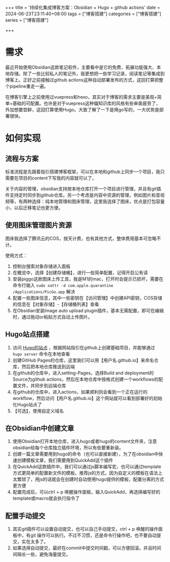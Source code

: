 +++
title = '持续化集成博客方案：Obsidian + Hugo + github actions'
date = 2024-06-23T23:11:40+08:00
tags = ["博客搭建"]
categories = ["博客搭建"]
series = ["博客搭建"]

+++

# 需求

最近开始使用Obsidian这款笔记软件，主要看中是它的免费、拓展功能强大、本地存储。除了一些比较私人的笔记外，我更想把一些学习记录，阅读笔记等集成到博客上。正好之前接触过github actions这种自动部署发布的方式，这回打算把整个pipeline重走一遍。

在博客引擎上之前使用过vuepress和hexo，其实对于博客的需求主要是美观+简单+基础的可配置。也许是对于vuepress这种偏知识库的风格有些审美疲劳了，外加想要尝鲜，这回打算使用Hugo。大致了解了一下是用go写的，一大优势是部署很快。

# 如何实现

## 流程与方案

标准流程是先跟着指引搭建博客框架，可以在本地和github上同步一个项目，我只需要在项目的content下写我的内容就可以了。

关于内容的管理，obsidian支持按本地仓库打开一个项目进行管理，并且有git插件支持定时同步到github仓库。另一个考虑是内容中资源的管理，例如图片和音视频等，有两种选择：纯本地管理和图床管理，这里我选择了图床，优点是打包容量小，以后迁移笔记也更方便。

## 使用图床管理图片资源

图床我选择了腾讯云的COS，按天计费，也有其他方式，整体费用基本可忽略不计。

使用方式：

1. 控制台搜索对象存储进入面板
2. 在概览中，选择【创建存储桶】，进行一些简单配置，记得开启公有读
3. 安装piggo这款图床上传工具，我是M1的mac，打开时会提示已损坏，需要在命令行输入 `sudo xattr -d com.apple.quarantine /Applications/PicGo.app` 解决
4. 配置一些图床信息，其中一些密钥在【访问管理】中创建API密钥，COS存储的信息在【对象存储】-【存储桶列表】查看
5. 在Obsidian安装Image auto upload plugin插件，基本无需配置，即可在编辑时，通过拖动or粘贴方式自动上传图片。

## Hugo站点搭建

1. 访问 [Hugo的站点](https://gohugo.io/) ，根据网站指引在github上创建基础项目，并能够通过
    `hugo server` 命令在本地查看
2. 创建GitHub Pages的仓库，这里我们可以用【用户名.github.io】来命名仓库，然后把本地仓库推送到远端
3. 在github的仓库中，进入setting-Pages，选择Build and deployment的Source为github actions，然后在本地仓库中按格式创建一个workflows的配置文件，并同步到远端仓库
4. 在github的仓库中，进入actions，如果顺利则会看到一个正在运行的workflow，然后访问【用户名.github.io】这个网站就可以看到部署好的初始化Hugo站点了
5. 【可选】，使用自定义域名

## 在Obsidian中创建文章

1. 使用Obsidian打开本地仓库，进入hugo或者hugo的content文件夹，注意obsidian给每个仓库独立插件环境，所以有些要重新装。
2. 创建一篇文章需要用到hugo的命令（也可以直接新建），为了在obsidian中快速创建模板文章，我们需要用到QuickAdd这个插件
3. 在QuickAdd这款插件中，我们可以通过js脚本编写宏，也可以通过template方式更简单的配置新文件的模板，推荐js的方式，因为自定义的模板在语法上太繁琐了，用js的话就会在创建时自动使用hugo提供的模板，配置分离的方式更方便
4. 配置完成后，可以ctrl + p 唤醒操作面板，输入QuickAdd，再选择编写好的template或macro就会执行指令了

## 配置手动提交

1. 其实git插件可以设置自动提交，也可以自己手动提交，ctrl + p 唤醒的操作面板中，有git 操作可以执行。不过不习惯，还是命令行操作吧，也不要自动提交，实在太多了。
2. 如果选择自动提交，最好在commit中提交时间戳，可以方便回滚。并且时间间隔长一些，避免海量提交。


